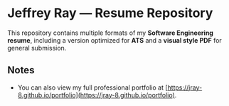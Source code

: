 # Jeffrey Ray — Resume Repository

This repository contains multiple formats of my **Software Engineering resume**, including a version optimized for **ATS** and a **visual style PDF** for general submission.

## Notes

- You can also view my full professional portfolio at [https://jray-8.github.io/portfolio](https://jray-8.github.io/portfolio).